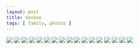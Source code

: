 ```yaml
---
layout: post
title: Vashon
tags: [ family, photos ]
---
```

<script src="https://ajax.googleapis.com/ajax/libs/jquery/1.11.1/jquery.min.js" ></script>
<link href="https://cdnjs.cloudflare.com/ajax/libs/fotorama/4.6.4/fotorama.min.css" rel="stylesheet">
<script src="https://cdnjs.cloudflare.com/ajax/libs/fotorama/4.6.4/fotorama.min.js" ></script>

<div class="fotorama"  data-allowfullscreen="true">
    <!--https://photos.app.goo.gl/9acuyrrY1arZgL929-->
    <img src="https://images.northbriton.net/AP1GczO6YF1JIhwyr2zdJeEJG_dhvnz-qIYNxZYkTJGH5WR7KRhacgtuKrZ376SE2PjFhcjVEBfv6AKxaglKdnkLoqx04xna7LiIPhXyiT_3qwMEvKdbz2CR">
    <img src="https://images.northbriton.net/AP1GczMhqroqhWX4wGyI3vdw3-x7ujv5Noo1YcYEQdzfiEbQV-77R-eADO28eggp_eLoLJwWtttOAY0Iojh-4y1XX3Id3j4ZG0KlAIMupATd3YRLycHOjiBn">
    <img src="https://images.northbriton.net/AP1GczOCLfhcMHbIlZkvdR92LBXmV8VXoyqnD2dDnM2W-_frY3wyNu82727ofMdMwLOo_8PJ8e2QVbAQDkRbKu1AXFj2nXJmD2eK57NaEz0Gm4Uw4zbhVM8B">
    <img src="https://images.northbriton.net/AP1GczM0v9e61eZivTxcui58WEB-1sxzTUFMw5SRSaSM2sMPQdFbHOtZ9IGJlYdSWnm7aXcTPcnUumq0ksBm_zv4osj4EL-InuWjbnSz2J0n7wjMg58dHIrN">
    <img src="https://images.northbriton.net/AP1GczNW7peEx8uLPTqkpSZ7Qdx0u4Mp3_V--ngzfNW3pktfPI6td54gouyCVG42Lo2wax8qr3YnFbUic1xMO9TDX-My1qL_utPrQ-Es_c7EpPH3rdFNFfCz">
    <img src="https://images.northbriton.net/AP1GczNkdsSWZ_yfE6KpGROGQh6QWQfasJXJBkYoD0U40uXgHDrw7jfUEvEHTwAuq8yIgdzic884124K9TffdAY-49P-2pFPwF5hh46O6UTLAUkG-FaT6FXQ">
    <img src="https://images.northbriton.net/AP1GczN3f4-Fle6uzkLYsoy8GWJYTSnzoUc35m9g6teNM4b0Yts0Bfsm_xU_U_0sD7AcWMM1NCRAe9hsW_EDUGtb6urfmdQ8bb7-ao3Da5-yhROtzqXQKIMS">
    <img src="https://images.northbriton.net/AP1GczNsP4-QNNnfQ25fq2CtF3rPMj9RlnG7s_teuorwNbpVhIDzD48wwA89q0GtvZ55TI80EBSy7-bUlbEr7cmCFVgvZFm2v_F6ucSmfJJ1mU6Z0m785VU9">
    <img src="https://images.northbriton.net/AP1GczNw4u0rnWoXaLT_mYUojR7v0rJ5qec26FlQ9d3O-Rr1AU_aVXXBbuwI64XX58gjOF818mnO8WvzzBnLX5svFOK80QdwdNsnBu6MV5a_n_8853ZJkmzd">
    <img src="https://images.northbriton.net/AP1GczOyyJvlwgS8y85uZg2PYSzwIJIucd2F8rVr3rvtj4HhIkE5q1X7prtyO4kKB7AlcMbE4AE8hAtd7zQkIpdn6UKY1KetLEMmuWTpMKdHdLBR74_H-6u-">
    <img src="https://images.northbriton.net/AP1GczM6l9_-DQtxQfgwKyMv5LuEmr3XjBKOlGf2k20wGEeqV19mqfueLnyDMTK46AsziDiSVUTLNnHQXXpPFM_6KOA3I3ojBi1qKlG_CwExnu1Y70cBliv_">
    <img src="https://images.northbriton.net/AP1GczMvPV3DVLrKGXXGyNqcZCIAG_fDlgLff2sEhmZGM1bPb4C5EIKOzxwDvGWPb-evk6UD_sZR-U1QGsft7ZOkVxWePKS0XKm3UvsT-590A7cdIsx9KV5q">
    <img src="https://images.northbriton.net/AP1GczOui3rIkGoRf80rBWAjPgZcPLRLcAK1W9nFMka2YY4Cbj7xARGi0ew2SdIKDA7Dc5cVfQF4RW8_IZnvh00_mRRCd80sziEJnmPAA0Bbo0mkPAu0h_05">
    <img src="https://images.northbriton.net/AP1GczP7FHet8wd7Hn4Wz8veEjga-PaOMvdT5B-Csl6q7Goevp9dCMH1XredT0BvKyTQ1eqGl_EgETn37wbgcGHGfHJfYt6yWSjZC4WCzB8rINWHlRAFDh4X">
    <img src="https://images.northbriton.net/AP1GczO2iH7lleRQ8oozuyEttzCtZtx0VHWPcAotX5ERjFMmxymMcPRNAEAvAWk5NFh7ltWkLMAIEc2XreLJipLtajeoVrRHIFo2LnrgYtwxOKp9zhb_G4Ty">
    <img src="https://images.northbriton.net/AP1GczPcFfHcnEhx5P3BAC6vy_PIvJhUer52OcCHR8zOKVjsiX7uYDfH8FrKjmVBxr9WoxZthV82IHE7eRiHitwqkVtrh3tY37s35DIKjndy1udXiWGW-Xq0">
    <img src="https://images.northbriton.net/AP1GczP9SaaE_W2HjESBdhByutsG9ZnAGov5QMpmgzk4QJT_J7WzrdNuc-PMbCB4Ff2SSfqnPzgqdLVdXSDdYpKVipu0I-6n9uX4jCRvepwBJoW9WPHI2IxZ">
</div>
